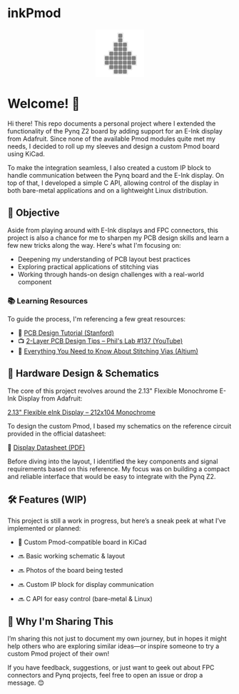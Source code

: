 # __inkPmod__

<p align=center>
    <img width="108" height="108" src="./Documentation/Images/inkPmod.svg">
</p>

# Welcome! 👋

Hi there! This repo documents a personal project where I extended the functionality of the Pynq Z2 board by adding support for an E-Ink display from Adafruit. Since none of the available Pmod modules quite met my needs, I decided to roll up my sleeves and design a custom Pmod board using KiCad.

To make the integration seamless, I also created a custom IP block to handle communication between the Pynq board and the E-Ink display. On top of that, I developed a simple C API, allowing control of the display in both bare-metal applications and on a lightweight Linux distribution.

## 🎯 Objective 

Aside from playing around with E-Ink displays and FPC connectors, this project is also a chance for me to sharpen my PCB design skills and learn a few new tricks along the way. Here's what I'm focusing on:

- Deepening my understanding of PCB layout best practices
- Exploring practical applications of stitching vias
- Working through hands-on design challenges with a real-world component

### 📚 Learning Resources

To guide the process, I'm referencing a few great resources:

- 📘 [PCB Design Tutorial (Stanford)](https://www.scs.stanford.edu/~zyedidia/docs/pcb/pcb_tutorial.pdf)
- 📺 [2-Layer PCB Design Tips – Phil's Lab #137 (YouTube)](https://www.youtube.com/watch?v=M6_an34wQJk&t=85s)
- 🧠 [Everything You Need to Know About Stitching Vias (Altium)](https://resources.altium.com/p/everything-you-need-know-about-stitching-vias)

## 🔧 Hardware Design & Schematics

The core of this project revolves around the 2.13" Flexible Monochrome E-Ink Display from Adafruit:

[2.13" Flexible eInk Display – 212x104 Monochrome](https://www.adafruit.com/product/4243)

To design the custom Pmod, I based my schematics on the reference circuit provided in the official datasheet:

📄 [Display Datasheet (PDF)](https://cdn-shop.adafruit.com/product-files/4243/4243_datahseet_GDEW0213I5F_V1.1_Specification__1_.pdf)

Before diving into the layout, I identified the key components and signal requirements based on this reference. My focus was on building a compact and reliable interface that would be easy to integrate with the Pynq Z2.

## 🛠️ Features (WIP)
This project is still a work in progress, but here’s a sneak peek at what I’ve implemented or planned:

- 🔄 Custom Pmod-compatible board in KiCad

- 🔜 Basic working schematic & layout

- 🔜 Photos of the board being tested

- 🔜 Custom IP block for display communication

- 🔜 C API for easy control (bare-metal & Linux)

## 💬 Why I'm Sharing This
I’m sharing this not just to document my own journey, but in hopes it might help others who are exploring similar ideas—or inspire someone to try a custom Pmod project of their own!

If you have feedback, suggestions, or just want to geek out about FPC connectors and Pynq projects, feel free to open an issue or drop a message. 😊


